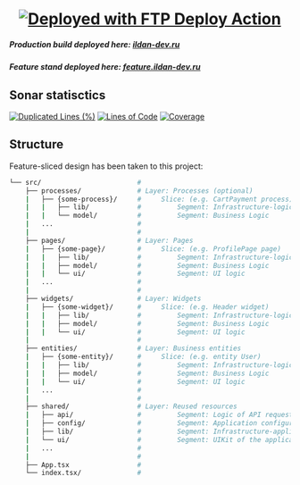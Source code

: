 [<h1 align="center"><img alt="Deployed with FTP Deploy Action" src="https://img.shields.io/badge/Deployed With-FTP DEPLOY ACTION-%3CCOLOR%3E?style=for-the-badge&color=d00000"></h1>](https://github.com/SamKirkland/FTP-Deploy-Action)

##### _Production build_ deployed here: [ildan-dev.ru](https://ildan-dev.ru)
##### _Feature stand_ deployed here: [feature.ildan-dev.ru](https://feature.ildan-dev.ru)
## Sonar statisctics
[![Duplicated Lines (%)](https://sonarcloud.io/api/project_badges/measure?project=1ldaun_stormrage&metric=duplicated_lines_density)](https://sonarcloud.io/summary/new_code?id=1ldaun_stormrage)
[![Lines of Code](https://sonarcloud.io/api/project_badges/measure?project=1ldaun_stormrage&metric=ncloc)](https://sonarcloud.io/summary/new_code?id=1ldaun_stormrage)
[![Coverage](https://sonarcloud.io/api/project_badges/measure?project=1ldaun_stormrage&metric=coverage)](https://sonarcloud.io/summary/new_code?id=1ldaun_stormrage)
## Structure
Feature-sliced design has been taken to this project:
```sh
└── src/                        #
    ├── processes/              # Layer: Processes (optional)
    |   ├── {some-process}/     #     Slice: (e.g. CartPayment process)
    |   |   ├── lib/            #         Segment: Infrastructure-logic (helpers/utils)
    |   |   └── model/          #         Segment: Business Logic
    |   ...                     #
    |                           #
    ├── pages/                  # Layer: Pages
    |   ├── {some-page}/        #     Slice: (e.g. ProfilePage page)
    |   |   ├── lib/            #         Segment: Infrastructure-logic (helpers/utils)
    |   |   ├── model/          #         Segment: Business Logic
    |   |   └── ui/             #         Segment: UI logic
    |   ...                     #
    |                           #
    ├── widgets/                # Layer: Widgets
    |   ├── {some-widget}/      #     Slice: (e.g. Header widget)
    |   |   ├── lib/            #         Segment: Infrastructure-logic (helpers/utils)
    |   |   ├── model/          #         Segment: Business Logic
    |   |   └── ui/             #         Segment: UI logic
    |                           #
    ├── entities/               # Layer: Business entities
    |   ├── {some-entity}/      #     Slice: (e.g. entity User)
    |   |   ├── lib/            #         Segment: Infrastructure-logic (helpers/utils)
    |   |   ├── model/          #         Segment: Business Logic
    |   |   └── ui/             #         Segment: UI logic
    |   ...                     #
    |                           #
    ├── shared/                 # Layer: Reused resources
    |   ├── api/                #         Segment: Logic of API requests
    |   ├── config/             #         Segment: Application configuration
    |   ├── lib/                #         Segment: Infrastructure-application logic
    |   └── ui/                 #         Segment: UIKit of the application
    |   ...                     #
    |                           #
    ├── App.tsx                 #
    └── index.tsx/              #
```
